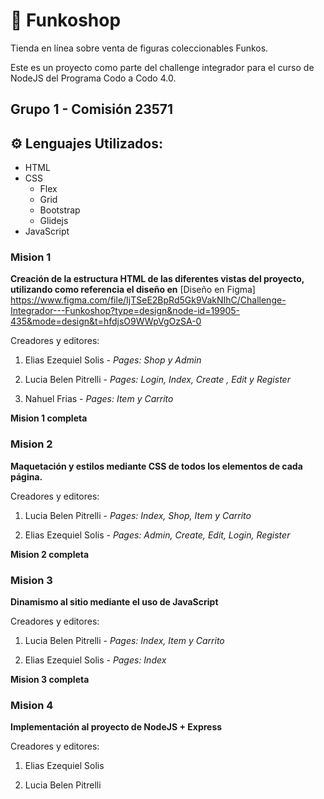 # 🚀 Funkoshop

Tienda en línea sobre venta de figuras coleccionables Funkos.

Este es un proyecto como parte del challenge integrador para el curso de NodeJS del Programa Codo a Codo 4.0.

## Grupo 1 - Comisión 23571

## ⚙️ Lenguajes Utilizados:

- HTML
- CSS
  - Flex
  - Grid
  - Bootstrap
  - Glidejs
- JavaScript

### Mision 1

**Creación de la estructura HTML de las diferentes vistas del proyecto, utilizando como referencia el diseño en** [Diseño en Figma]
https://www.figma.com/file/IjTSeE2BpRd5Gk9VakNIhC/Challenge-Integrador---Funkoshop?type=design&node-id=19905-435&mode=design&t=hfdjsO9WWpVgOzSA-0

Creadores y editores:

1. Elias Ezequiel Solis - _Pages: Shop y Admin_

2. Lucia Belen Pitrelli - _Pages: Login, Index, Create , Edit y Register_

3. Nahuel Frias - _Pages: Item y Carrito_

**Mision 1 completa**

### Mision 2

**Maquetación y estilos mediante CSS de todos los elementos de cada página.**

Creadores y editores:

1. Lucia Belen Pitrelli - _Pages: Index, Shop, Item y Carrito_

2. Elias Ezequiel Solis - _Pages: Admin, Create, Edit, Login, Register_

**Mision 2 completa**

### Mision 3

**Dinamismo al sitio mediante el uso de JavaScript**

Creadores y editores:

1. Lucia Belen Pitrelli - _Pages: Index, Item y Carrito_

2. Elias Ezequiel Solis - _Pages: Index_

**Mision 3 completa**

### Mision 4

**Implementación al proyecto de NodeJS + Express**

Creadores y editores:

1. Elias Ezequiel Solis

2. Lucia Belen Pitrelli
